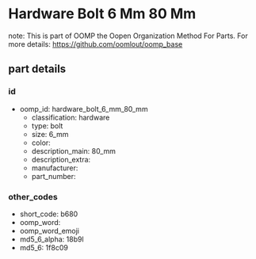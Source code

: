 # Hardware Bolt 6 Mm 80 Mm  

note: This is part of OOMP the Oopen Organization Method For Parts. For more details: https://github.com/oomlout/oomp_base

##  part details





### id
* oomp_id: hardware_bolt_6_mm_80_mm
  * classification: hardware
  * type: bolt
  * size: 6_mm
  * color: 
  * description_main: 80_mm
  * description_extra: 
  * manufacturer: 
  * part_number: 

### other_codes
* short_code: b680
* oomp_word: 
* oomp_word_emoji 
* md5_6_alpha: 18b9l
* md5_6: 1f8c09